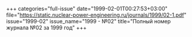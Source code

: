 +++
categories="full-issue"
date="1999-02-01T00:27:53+03:00"
file="https://static.nuclear-power-engineering.ru/journals/1999/02-1.pdf"
issue="1999-02"
issue_name="1999 - №02"
title="Полный номер журнала №02 за 1999 год"
+++